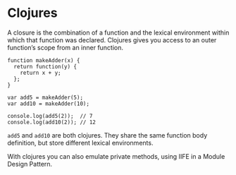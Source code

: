 # Clojures

A closure is the combination of a function and the lexical environment within which that function was declared.
Clojures gives you access to an outer function’s scope from an inner function.

```
function makeAdder(x) {
  return function(y) {
    return x + y;
  };
}

var add5 = makeAdder(5);
var add10 = makeAdder(10);

console.log(add5(2));  // 7
console.log(add10(2)); // 12
```

`add5` and `add10` are both clojures. They share the same function body definition, but store different lexical environments.

With clojures you can also emulate private methods, using IIFE in a Module Design Pattern.
